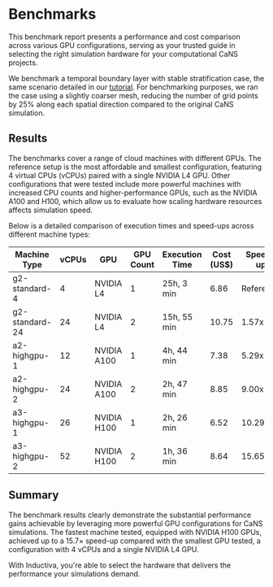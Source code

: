 # Benchmarks
This benchmark report presents a performance and cost comparison across various GPU configurations, serving as your trusted guide in selecting the right simulation hardware for your computational CaNS projects.

We benchmark a temporal boundary layer with stable stratification case, the same scenario detailed in our [tutorial](https://inductiva.ai/guides/cans/run-temporal-boundary-layer-case). For benchmarking purposes, we ran the case using a slightly coarser mesh, reducing the number of grid points by 25% along each spatial direction compared to the original CaNS simulation.

## Results
The benchmarks cover a range of cloud machines with different GPUs. The reference setup is the most affordable and 
smallest configuration, featuring 4 virtual CPUs (vCPUs) paired with a single NVIDIA L4 GPU. Other configurations that were 
tested include more powerful machines with increased CPU counts and higher-performance GPUs, such as the NVIDIA A100 and H100, 
which allow us to evaluate how scaling hardware resources affects simulation speed.

Below is a detailed comparison of execution times and speed-ups across different machine types:

| Machine Type    | vCPUs | GPU            | GPU Count | Execution Time| Cost (US$) | Speed-up  |
| --------------- | ----- | ---------------| --------- | ------------- | ---------- | --------- |
| g2-standard-4   | 4     | NVIDIA L4      | 1         | 25h, 3 min    | 6.86       | Reference |
| g2-standard-24  | 24    | NVIDIA L4      | 2         | 15h, 55 min   | 10.75      | 1.57x     |
| a2-highgpu-1    | 12    | NVIDIA A100    | 1         | 4h, 44 min    | 7.38       | 5.29x     |
| a2-highgpu-2    | 24    | NVIDIA A100    | 2         | 2h, 47 min    | 8.85       | 9.00x     |
| a3-highgpu-1    | 26    | NVIDIA H100    | 1         | 2h, 26 min    | 6.52       | 10.29x    |
| a3-highgpu-2    | 52    | NVIDIA H100    | 2         | 1h, 36 min    | 8.64       | 15.65x    |

## Summary
The benchmark results clearly demonstrate the substantial performance gains achievable by leveraging more powerful 
GPU configurations for CaNS simulations. The fastest machine tested, equipped with NVIDIA H100 GPUs, achieved up to 
a 15.7× speed-up compared with the smallest GPU tested, a configuration with 4 vCPUs and a single NVIDIA L4 GPU.

With Inductiva, you're able to select the hardware that delivers the performance your simulations demand.